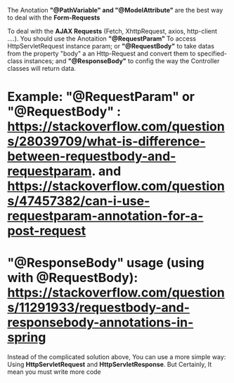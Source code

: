 The Anotation <b>"@PathVariable" and "@ModelAttribute" </b> are the best way to deal with the <b>Form-Requests</b>

To deal with the <b>AJAX Requests</b> (Fetch, XhttpRequest, axios, http-client ....). You should use the Anotaition <b>"@RequestParam" </b> To access HttpServletRequest instance param; or <b>"@RequestBody"</b> to take datas from the property "body" a an Http-Request and convert them to specified-class instances; and <b>"@ResponseBody"</b> to config the way the Controller classes will return data. 

# Example: <b>"@RequestParam" or "@RequestBody"</b> : https://stackoverflow.com/questions/28039709/what-is-difference-between-requestbody-and-requestparam. and https://stackoverflow.com/questions/47457382/can-i-use-requestparam-annotation-for-a-post-request
# <b> "@ResponseBody" usage</b> (using with @RequestBody): https://stackoverflow.com/questions/11291933/requestbody-and-responsebody-annotations-in-spring

Instead of the complicated solution above, You can use a more simple way: Using <b>HttpServletRequest</b> and <b>HttpServletResponse</b>. But Certainly, It mean you must write
more code
